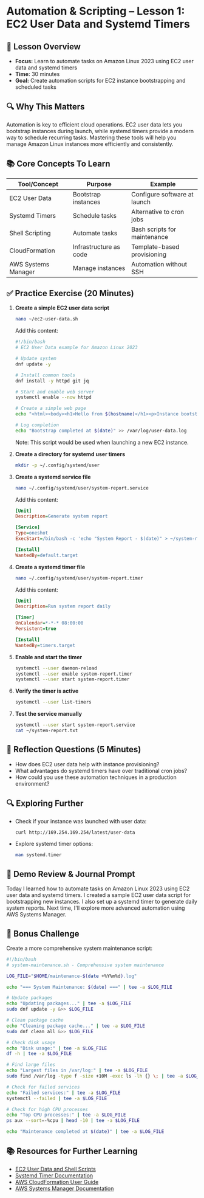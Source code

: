 # Automation & Scripting – Lesson 1: EC2 User Data and Systemd Timers

## 🔴 Lesson Overview
- **Focus:** Learn to automate tasks on Amazon Linux 2023 using EC2 user data and systemd timers
- **Time:** 30 minutes
- **Goal:** Create automation scripts for EC2 instance bootstrapping and scheduled tasks

## 🔍 Why This Matters
Automation is key to efficient cloud operations. EC2 user data lets you bootstrap instances during launch, while systemd timers provide a modern way to schedule recurring tasks. Mastering these tools will help you manage Amazon Linux instances more efficiently and consistently.

## 📚 Core Concepts To Learn

| Tool/Concept | Purpose | Example |
|--------------|---------|---------|
| EC2 User Data | Bootstrap instances | Configure software at launch |
| Systemd Timers | Schedule tasks | Alternative to cron jobs |
| Shell Scripting | Automate tasks | Bash scripts for maintenance |
| CloudFormation | Infrastructure as code | Template-based provisioning |
| AWS Systems Manager | Manage instances | Automation without SSH |

## ✅ Practice Exercise (20 Minutes)

1. **Create a simple EC2 user data script**
   ```bash
   nano ~/ec2-user-data.sh
   ```
   
   Add this content:
   ```bash
   #!/bin/bash
   # EC2 User Data example for Amazon Linux 2023
   
   # Update system
   dnf update -y
   
   # Install common tools
   dnf install -y httpd git jq
   
   # Start and enable web server
   systemctl enable --now httpd
   
   # Create a simple web page
   echo "<html><body><h1>Hello from $(hostname)</h1><p>Instance bootstrapped with user data</p></body></html>" > /var/www/html/index.html
   
   # Log completion
   echo "Bootstrap completed at $(date)" >> /var/log/user-data.log
   ```
   
   Note: This script would be used when launching a new EC2 instance.

2. **Create a directory for systemd user timers**
   ```bash
   mkdir -p ~/.config/systemd/user
   ```

3. **Create a systemd service file**
   ```bash
   nano ~/.config/systemd/user/system-report.service
   ```
   
   Add this content:
   ```ini
   [Unit]
   Description=Generate system report
   
   [Service]
   Type=oneshot
   ExecStart=/bin/bash -c 'echo "System Report - $(date)" > ~/system-report.txt; df -h >> ~/system-report.txt; free -h >> ~/system-report.txt; uptime >> ~/system-report.txt'
   
   [Install]
   WantedBy=default.target
   ```

4. **Create a systemd timer file**
   ```bash
   nano ~/.config/systemd/user/system-report.timer
   ```
   
   Add this content:
   ```ini
   [Unit]
   Description=Run system report daily
   
   [Timer]
   OnCalendar=*-*-* 08:00:00
   Persistent=true
   
   [Install]
   WantedBy=timers.target
   ```

5. **Enable and start the timer**
   ```bash
   systemctl --user daemon-reload
   systemctl --user enable system-report.timer
   systemctl --user start system-report.timer
   ```

6. **Verify the timer is active**
   ```bash
   systemctl --user list-timers
   ```

7. **Test the service manually**
   ```bash
   systemctl --user start system-report.service
   cat ~/system-report.txt
   ```

## 🧠 Reflection Questions (5 Minutes)
- How does EC2 user data help with instance provisioning?
- What advantages do systemd timers have over traditional cron jobs?
- How could you use these automation techniques in a production environment?

## 🔍 Exploring Further
- Check if your instance was launched with user data:
  ```bash
  curl http://169.254.169.254/latest/user-data
  ```
- Explore systemd timer options:
  ```bash
  man systemd.timer
  ```

## 📝 Demo Review & Journal Prompt
Today I learned how to automate tasks on Amazon Linux 2023 using EC2 user data and systemd timers.
I created a sample EC2 user data script for bootstrapping new instances.
I also set up a systemd timer to generate daily system reports.
Next time, I'll explore more advanced automation using AWS Systems Manager.

## 🌟 Bonus Challenge
Create a more comprehensive system maintenance script:

```bash
#!/bin/bash
# system-maintenance.sh - Comprehensive system maintenance

LOG_FILE="$HOME/maintenance-$(date +%Y%m%d).log"

echo "=== System Maintenance: $(date) ===" | tee -a $LOG_FILE

# Update packages
echo "Updating packages..." | tee -a $LOG_FILE
sudo dnf update -y &>> $LOG_FILE

# Clean package cache
echo "Cleaning package cache..." | tee -a $LOG_FILE
sudo dnf clean all &>> $LOG_FILE

# Check disk usage
echo "Disk usage:" | tee -a $LOG_FILE
df -h | tee -a $LOG_FILE

# Find large files
echo "Largest files in /var/log:" | tee -a $LOG_FILE
sudo find /var/log -type f -size +10M -exec ls -lh {} \; | tee -a $LOG_FILE

# Check for failed services
echo "Failed services:" | tee -a $LOG_FILE
systemctl --failed | tee -a $LOG_FILE

# Check for high CPU processes
echo "Top CPU processes:" | tee -a $LOG_FILE
ps aux --sort=-%cpu | head -10 | tee -a $LOG_FILE

echo "Maintenance completed at $(date)" | tee -a $LOG_FILE
```

## 📚 Resources for Further Learning
- [EC2 User Data and Shell Scripts](https://docs.aws.amazon.com/AWSEC2/latest/UserGuide/user-data.html)
- [Systemd Timer Documentation](https://www.freedesktop.org/software/systemd/man/systemd.timer.html)
- [AWS CloudFormation User Guide](https://docs.aws.amazon.com/AWSCloudFormation/latest/UserGuide/Welcome.html)
- [AWS Systems Manager Documentation](https://docs.aws.amazon.com/systems-manager/latest/userguide/what-is-systems-manager.html)